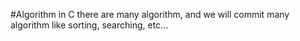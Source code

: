 #Algorithm in C
there are many algorithm, and we will commit many algorithm like sorting, searching, etc...
